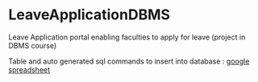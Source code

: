 # LeaveApplicationDBMS

Leave Application portal enabling faculties to apply for leave (project in DBMS course)

Table and auto generated sql commands to insert into database : [google spreadsheet](https://docs.google.com/spreadsheets/d/16rrYr9rC2g1aaHEeBLDn-ZS2AE0gEnDg4Pi418RdSgM/edit#gid=128595132)

